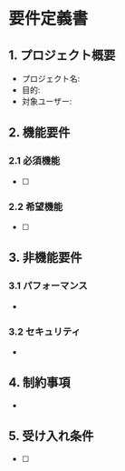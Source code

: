 # 要件定義書

## 1. プロジェクト概要
- プロジェクト名:
- 目的:
- 対象ユーザー:

## 2. 機能要件
### 2.1 必須機能
- [ ]

### 2.2 希望機能
- [ ]

## 3. 非機能要件
### 3.1 パフォーマンス
-

### 3.2 セキュリティ
-

## 4. 制約事項
-

## 5. 受け入れ条件
- [ ]
